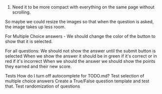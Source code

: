 1. Need it to be more compact with everything on the same page without scrolling.  

So maybe we could resize the images so that when the question is asked, the image takes up less room.

For Multiple Choice answers - We should change the color of the button to show that it is selected.
 
 For all questions:
 We should not show the answer until the submit button is selected
 When we show the answer it should be in green if it's correct or in red if it's incorrect
 When we should the answer we should show the points they earned and their new score.

 Tests 
 How do I turn off autocomplete for TODO.md?
 Test selection of multiple choice answers
 Create a True/False question template and test that.
 Test randomization of questions


 


 